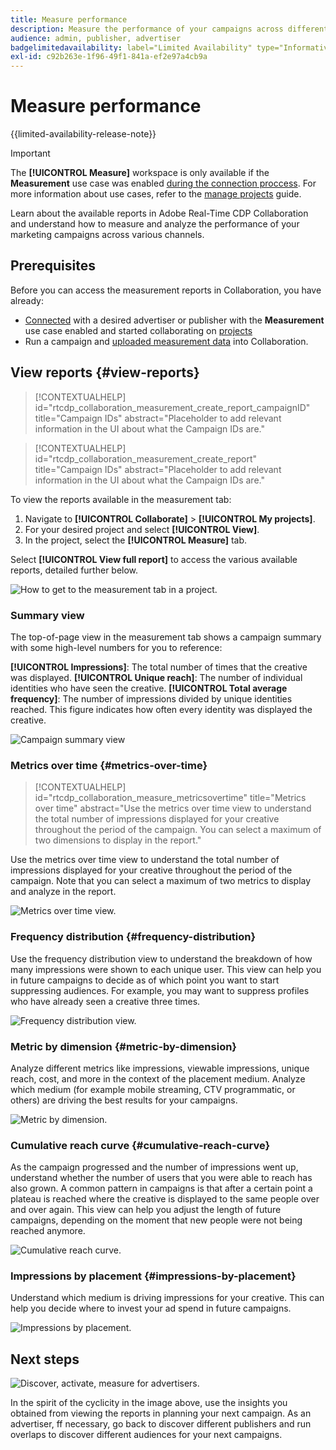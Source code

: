 ```yaml
---
title: Measure performance
description: Measure the performance of your campaigns across different channels. Learn how to use and interpret various reports.
audience: admin, publisher, advertiser
badgelimitedavailability: label="Limited Availability" type="Informative" url="https://helpx.adobe.com/legal/product-descriptions/real-time-customer-data-platform-collaboration.html newtab=true"
exl-id: c92b263e-1f96-49f1-841a-ef2e97a4cb9a
---
```

# Measure performance

{{limited-availability-release-note}}

>[!IMPORTANT]
>
>The **[!UICONTROL Measure]** workspace is only available if the **Measurement** use case was enabled [during the connection proccess](../connect/establishing-connections.md#connection-settings). For more information about use cases, refer to the [manage projects](./manage-projects.md#project-use-cases) guide.

Learn about the available reports in Adobe Real-Time CDP Collaboration and understand how to measure and analyze the performance of your marketing campaigns across various channels.

## Prerequisites

Before you can access the measurement reports in Collaboration, you have already:

* [Connected](/help/guide/connect/establishing-connections.md) with a desired advertiser or publisher with the **Measurement** use case enabled and started collaborating on [projects](/help/guide/collaborate/manage-projects.md)
* Run a campaign and [uploaded measurement data](/help/guide/setup/onboard-measurement-data.md) into Collaboration.

<!--

## Create a report {#create-report}

Hidden until functionality is live. At that point, move the contextualhelp from below into this section. 

The syntax rtcdp_collaboration_measurement_create_report is currently implemented in the UI. However, a preference would be to imlement the other contextualhelp ID from below instead, since that explicitly includes campaignID in the syntax. Need to sync up with UI team. More details in CORE-116991.

-->

## View reports {#view-reports}

>[!CONTEXTUALHELP]
>id="rtcdp_collaboration_measurement_create_report_campaignID"
>title="Campaign IDs"
>abstract="Placeholder to add relevant information in the UI about what the Campaign IDs are."

>[!CONTEXTUALHELP]
>id="rtcdp_collaboration_measurement_create_report"
>title="Campaign IDs"
>abstract="Placeholder to add relevant information in the UI about what the Campaign IDs are."

To view the reports available in the measurement tab: 

1. Navigate to **[!UICONTROL Collaborate]** > **[!UICONTROL My projects]**.
2. For your desired project and select **[!UICONTROL View]**. 
3. In the project, select the **[!UICONTROL Measure]** tab. 

Select **[!UICONTROL View full report]** to access the various available reports, detailed further below.

![How to get to the measurement tab in a project.](/help/assets/collaborate/measure/measurement.gif)

### Summary view

The top-of-page view in the measurement tab shows a campaign summary with some high-level numbers for you to reference:

**[!UICONTROL Impressions]**: The total number of times that the creative was displayed. 
**[!UICONTROL Unique reach]**: The number of individual identities who have seen the creative.
**[!UICONTROL Total average frequency]**: The number of impressions divided by unique identities reached. This figure indicates how often every identity was displayed the creative. 

![Campaign summary view](/help/assets/collaborate/measure/campaign-summary.png)

### Metrics over time {#metrics-over-time}

>[!CONTEXTUALHELP]
>id="rtcdp_collaboration_measure_metricsovertime"
>title="Metrics over time"
>abstract="Use the metrics over time view to understand the total number of impressions displayed for your creative throughout the period of the campaign. You can select a maximum of two dimensions to display in the report."

Use the metrics over time view to understand the total number of impressions displayed for your creative throughout the period of the campaign. Note that you can select a maximum of two metrics to display and analyze in the report.

![Metrics over time view.](/help/assets/collaborate/measure/metrics-over-time.png)

### Frequency distribution {#frequency-distribution}

Use the frequency distribution view to understand the breakdown of how many impressions were shown to each unique user. This view can help you in future campaigns to decide as of which point you want to start suppressing audiences. For example, you may want to suppress profiles who have already seen a creative three times. 

![Frequency distribution view.](/help/assets/collaborate/measure/frequency-distribution.gif)

### Metric by dimension {#metric-by-dimension}

Analyze different metrics like impressions, viewable impressions, unique reach, cost, and more in the context of the placement medium. Analyze which medium (for example mobile streaming, CTV programmatic, or others) are driving the best results for your campaigns. 

![Metric by dimension.](/help/assets/collaborate/measure/metric-by-dimension.png)

### Cumulative reach curve {#cumulative-reach-curve}

As the campaign progressed and the number of impressions went up, understand whether the number of users that you were able to reach has also grown. A common pattern in campaigns is that after a certain point a plateau is reached where the creative is displayed to the same people over and over again. This view can help you adjust the length of future campaigns, depending on the moment that new people were not being reached anymore.

![Cumulative reach curve.](/help/assets/collaborate/measure/cumulative-reach-curve.png)

### Impressions by placement {#impressions-by-placement}

Understand which medium is driving impressions for your creative. This can help you decide where to invest your ad spend in future campaigns.

![Impressions by placement.](/help/assets/collaborate/measure/impressions-by-placement.png)

## Next steps

![Discover, activate, measure for advertisers.](/help/assets/end-to-end-workflow/discover-activate-measure.png)

In the spirit of the cyclicity in the image above, use the insights you obtained from viewing the reports in planning your next campaign. As an advertiser, ff necessary, go back to discover different publishers and run overlaps to discover different audiences for your next campaigns.
